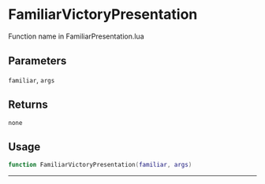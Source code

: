 # FamiliarVictoryPresentation
Function name in FamiliarPresentation.lua
## Parameters
`familiar`, `args`
## Returns
`none`
## Usage
```lua
function FamiliarVictoryPresentation(familiar, args)
```
---
